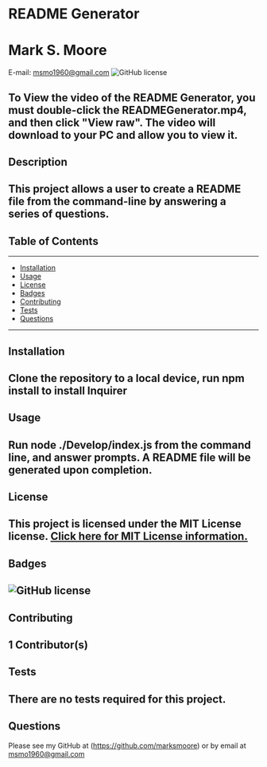 
  # README Generator
  # Mark S. Moore
  E-mail: msmo1960@gmail.com
  ![GitHub license](https://img.shields.io/badge/License-MIT-blue.svg)

 To View the video of the README Generator, you must double-click the READMEGenerator.mp4, and then click "View raw".  The video will download to your PC and allow you to view it.
---
## Description 
This project allows a user to create a README file from the command-line by answering a series of questions.
---
## Table of Contents
---
* [Installation](#Installation)
* [Usage](#Usage)
* [License](#License)
* [Badges](#Badges)
* [Contributing](#Contributors)
* [Tests](#Tests)
* [Questions](#Questions)
---
## Installation
Clone the repository to a local device, run npm install to install Inquirer
---
## Usage 
Run node ./Develop/index.js from the command line, and answer prompts.  A README file will be generated upon completion.
---
## License
This project is licensed under the MIT License license.
[Click here for MIT License information.](https://mit-license.org/)
---
## Badges
![GitHub license](https://img.shields.io/badge/License-MIT-blue.svg)
---
## Contributing
1 Contributor(s)
---
## Tests
There are no tests required for this project.
---
## Questions
Please see my GitHub at (https://github.com/marksmoore) or by email at msmo1960@gmail.com

